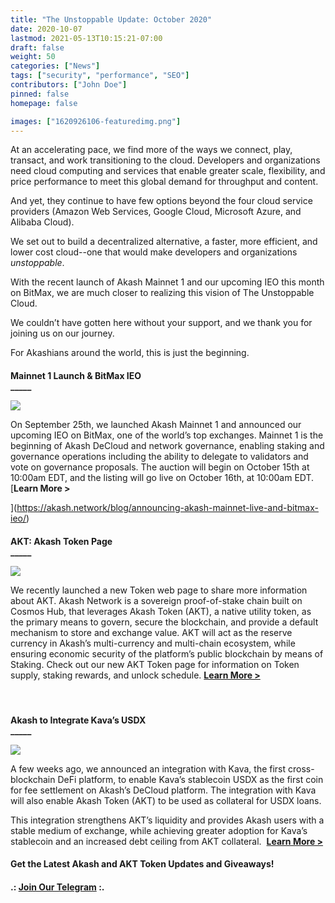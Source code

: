 ```yaml
---
title: "The Unstoppable Update: October 2020"
date: 2020-10-07
lastmod: 2021-05-13T10:15:21-07:00
draft: false
weight: 50
categories: ["News"]
tags: ["security", "performance", "SEO"]
contributors: ["John Doe"]
pinned: false
homepage: false

images: ["1620926106-featuredimg.png"]
---
```

At an accelerating pace, we find more of the ways we connect, play, transact, and work transitioning to the cloud. Developers and organizations need cloud computing and services that enable greater scale, flexibility, and price performance to meet this global demand for throughput and content.

And yet, they continue to have few options beyond the four cloud service providers (Amazon Web Services, Google Cloud, Microsoft Azure, and Alibaba Cloud).  
  
We set out to build a decentralized alternative, a faster, more efficient, and lower cost cloud--one that would make developers and organizations _unstoppable_.  
  
With the recent launch of Akash Mainnet 1 and our upcoming IEO this month on BitMax, we are much closer to realizing this vision of The Unstoppable Cloud.

We couldn’t have gotten here without your support, and we thank you for joining us on our journey.

For Akashians around the world, this is just the beginning.  

####   
  
**Mainnet 1 Launch & BitMax IEO**  
**\_\_\_\_\_**

![](https://www.datocms-assets.com/45776/1620925242-mainnet-and-bm-banner-1024x768.png)

On September 25th, we launched Akash Mainnet 1 and announced our upcoming IEO on BitMax, one of the world’s top exchanges. Mainnet 1 is the beginning of Akash DeCloud and network governance, enabling staking and governance operations including the ability to delegate to validators and vote on governance proposals. The auction will begin on October 15th at 10:00am EDT, and the listing will go live on October 16th, at 10:00am EDT. [**Learn More >**  
  
](https://akash.network/blog/announcing-akash-mainnet-live-and-bitmax-ieo/)

####   
**AKT: Akash Token Page**  
**\_\_\_\_\_**

![](https://www.datocms-assets.com/45776/1620925347-featuredimg-1024x683.png)

We recently launched a new Token web page to share more information about AKT. Akash Network is a sovereign proof-of-stake chain built on Cosmos Hub, that leverages Akash Token (AKT), a native utility token, as the primary means to govern, secure the blockchain, and provide a default mechanism to store and exchange value. AKT will act as the reserve currency in Akash’s multi-currency and multi-chain ecosystem, while ensuring economic security of the platform’s public blockchain by means of Staking. Check out our new AKT Token page for information on Token supply, staking rewards, and unlock schedule. [**Learn More >**](https://akash.network/token/)

####    
  
**Akash to Integrate Kava’s USDX**  
**\_\_\_\_\_**

![](https://www.datocms-assets.com/45776/1620925372-kava-partnership-banner-1024x768.png)

A few weeks ago, we announced an integration with Kava, the first cross-blockchain DeFi platform, to enable Kava’s stablecoin USDX as the first coin for fee settlement on Akash’s DeCloud platform. The integration with Kava will also enable Akash Token (AKT) to be used as collateral for USDX loans.

This integration strengthens AKT’s liquidity and provides Akash users with a stable medium of exchange, while achieving greater adoption for Kava’s stablecoin and an increased debt ceiling from AKT collateral.  [**Learn More >**](https://akash.network/blog/akash-integrates-kava-labss-usdx/)

####   
  
**Get the Latest Akash and AKT Token Updates and Giveaways!**  

#### **.:** [**Join Our Telegram**](https://t.me/AkashNW) **:.**